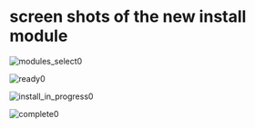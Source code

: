# screen shots of the new install module

![modules_select0](https://user-images.githubusercontent.com/24714766/132816994-bffcb4c0-e74c-48ba-a8e2-0258cdd139b8.png)

![ready0](https://user-images.githubusercontent.com/24714766/132817419-cfc535a0-49df-4cdf-9d26-af8d77b29fe3.png)

![install_in_progress0](https://user-images.githubusercontent.com/24714766/132816701-1bb55117-7923-4a63-887a-8c2152fdc3a2.png)

![complete0](https://user-images.githubusercontent.com/24714766/132817165-d101a56d-5a3b-4045-9dcf-9c621fbbacd7.png)

